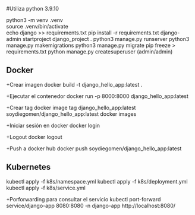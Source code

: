 #Utiliza python 3.9.10

python3 -m venv .venv  
source .venv/bin/activate   
echo  django >> requirements.txt
pip install -r requirements.txt 
django-admin startproject django_project .
python3 manage.py runserver
python3 manage.py makemigrations
python3 manage.py migrate
pip freeze > requirements.txt
python manage.py createsuperuser (admin/admin)

## Docker

+Crear imagen
docker build -t django_hello_app:latest  .

+Ejecutar el contenedor
docker run -p 8000:8000 django_hello_app:latest

+Crear tag
docker image tag django_hello_app:latest soydiegomen/django_hello_app:latest
docker images

+Iniciar sesión en docker
docker login

+Logout
docker logout

+Push a docker hub 
docker push soydiegomen/django_hello_app:latest

## Kubernetes
kubectl apply -f k8s/namespace.yml
kubectl apply -f k8s/deployment.yml
kubectl apply -f k8s/service.yml

+Porforwarding para consultar el servicio 
kubectl port-forward service/django-app  8080:8080 -n django-app
http://localhost:8080/
